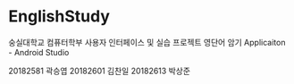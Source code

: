 # EnglishStudy
숭실대학교 컴퓨터학부 
사용자 인터페이스 및 실습 프로젝트
영단어 암기 Applicaiton - Android Studio

20182581 곽승엽
20182601 김찬일
20182613 박상준
